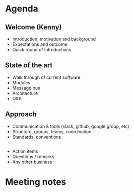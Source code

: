 # Agenda

## Welcome (Kenny)
* Introduction, motivation and background
* Expectations and outcome
* Quick round of introductions

## State of the art 
* Walk through of current software
* Modules
* Message bus
* Architecture
* Q&A

## Approach
* Communication & tools (slack, github, google group, etc)
* Structure, groups, teams, coordination
* Standards, conventions

## 
* Action items
* Questions / remarks
* Any other business

# Meeting notes
